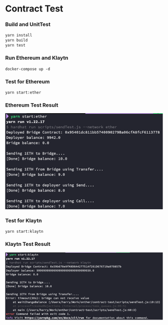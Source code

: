# Contract Test

### Build and UnitTest

```
yarn install
yarn build
yarn test
```

### Run Ethereum and Klaytn

```
docker-compose up -d
```

### Test for Ethereum

```
yarn start:ether
```

### Ethereum Test Result

![Ethereum Test Result](https://raw.githubusercontent.com/harryoh/contract-test/main/ether_result.png)


### Test for Klaytn

```
yarn start:klaytn
```

### Klaytn Test Result

![Klaytn Test Result](https://raw.githubusercontent.com/harryoh/contract-test/main/klaytn_result.png)
